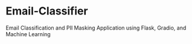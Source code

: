 # Email-Classifier
Email Classification and PII Masking Application using Flask, Gradio, and Machine Learning
